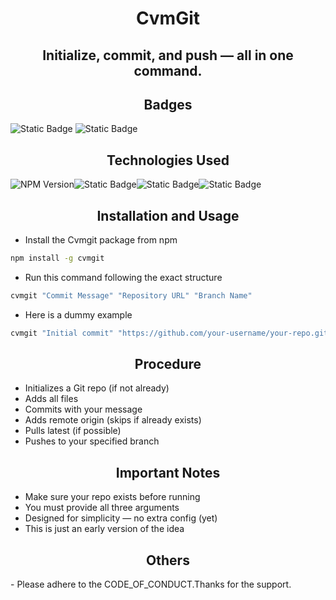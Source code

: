 <h1 align="center">CvmGit</h1>

<h2 align="center"> Initialize, commit, and push — all in one command.</h2>

<h2 align="center">Badges</h2>

![Static Badge](https://img.shields.io/badge/license-GPL3-blue?style=for-the-badge&link=https%3A%2F%2Fgithub.com%2FSwastikTheCaveman%2FCvmGit-CLI%3Ftab%3DGPL-3.0-1-ov-file)
![Static Badge](https://img.shields.io/badge/SwastikTheCaveman-blue?style=for-the-badge&link=https%3A%2F%2Fgithub.com%2FSwastikTheCaveman)


<h2 align="center">Technologies Used</h2>

![NPM Version](https://img.shields.io/npm/v/cvmgit?style=for-the-badge&color=red&link=https%3A%2F%2Fwww.npmjs.com%2Fpackage%2Fcvmgit)![Static Badge](https://img.shields.io/badge/javascript-yellow?style=for-the-badge&logo=javascript&color=light%20yellow)![Static Badge](https://img.shields.io/badge/nodejs-yellow?style=for-the-badge&logo=node.js&color=black)![Static Badge](https://img.shields.io/badge/git-yellow?style=for-the-badge&logo=git&color=brown)




<h2 align="center">Installation and Usage</h2>

- Install the Cvmgit package from npm

```bash
npm install -g cvmgit
```

- Run this command following the exact structure

```bash
cvmgit "Commit Message" "Repository URL" "Branch Name"
```

- Here is a dummy example

```bash
cvmgit "Initial commit" "https://github.com/your-username/your-repo.git" "main"
```

<h2 align="center">Procedure</h2>

- Initializes a Git repo (if not already)
- Adds all files
- Commits with your message
- Adds remote origin (skips if already exists)
- Pulls latest (if possible)
- Pushes to your specified branch

<h2 align="center">Important Notes</h2>

- Make sure your repo exists before running
- You must provide all three arguments
- Designed for simplicity — no extra config (yet)
- This is just an early version of the idea

<h2 align="center">Others</h2>
- Please adhere to the CODE_OF_CONDUCT.Thanks for the support.
